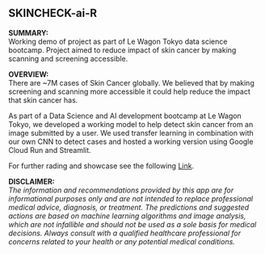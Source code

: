 ## SKINCHECK-ai-R

**SUMMARY:**
<br/>
Working demo of project as part of Le Wagon Tokyo data science bootcamp. Project aimed to reduce impact of skin cancer by making scanning and screening accessible.
<br/>

**OVERVIEW:**
<br/>
There are ~7M cases of Skin Cancer globally. We believed that by making screening and scanning more accessible it could help reduce the impact that skin cancer has.

As part of a Data Science and AI development bootcamp at Le Wagon Tokyo, we developed a working model to help detect skin cancer from an image submitted by a user.
We used transfer learning in combination with our own CNN to detect cases and hosted a working version using Google Cloud Run and Streamlit.

For further rading and showcase see the following [Link](https://github.com/S-t-e-v-e-G/skincheck_ai_r_demo/blob/e5b7c212a12e64ccae67dddd71276fb8f7e1fe4f/Skincheck-ai-r%20Demo.pdf).
<br/>

**DISCLAIMER:**
<br/>
_The information and recommendations provided by this app are for informational purposes only and are not intended to replace professional medical advice, diagnosis, or treatment. The predictions and suggested actions are based on machine learning algorithms and image analysis, which are not infallible and should not be used as a sole basis for medical decisions. Always consult with a qualified healthcare professional for concerns related to your health or any potential medical conditions._
<br/>

